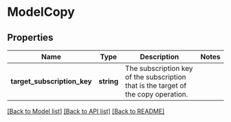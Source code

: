 # ModelCopy

## Properties
Name | Type | Description | Notes
------------ | ------------- | ------------- | -------------
**target_subscription_key** | **string** | The subscription key of the subscription that is the target of the copy operation. | 

[[Back to Model list]](../README.md#documentation-for-models) [[Back to API list]](../README.md#documentation-for-api-endpoints) [[Back to README]](../README.md)


